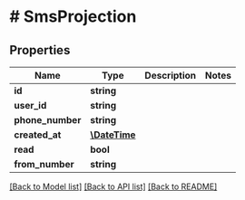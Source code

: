# # SmsProjection

## Properties

Name | Type | Description | Notes
------------ | ------------- | ------------- | -------------
**id** | **string** |  | 
**user_id** | **string** |  | 
**phone_number** | **string** |  | 
**created_at** | [**\DateTime**](\DateTime) |  | 
**read** | **bool** |  | 
**from_number** | **string** |  | 

[[Back to Model list]](../../README#documentation-for-models) [[Back to API list]](../../README#documentation-for-api-endpoints) [[Back to README]](../../README)


